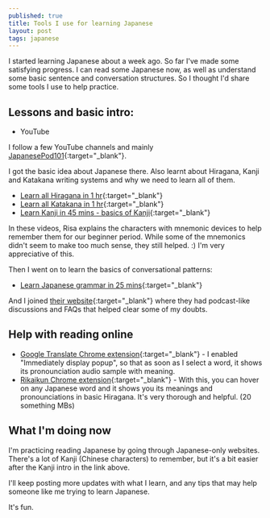 ```yaml
---
published: true
title: Tools I use for learning Japanese
layout: post
tags: japanese
---
```

I started learning Japanese about a week ago. So far I've made some satisfying progress. I can read some Japanese now, as well as understand some basic sentence and conversation structures. So I thought I'd share some tools I use to help practice.

<!--more-->

## Lessons and basic intro:

- YouTube

I follow a few YouTube channels and mainly [JapanesePod101](https://www.youtube.com/user/japanesepod101){:target="_blank"}.

I got the basic idea about Japanese there. Also learnt about Hiragana, Kanji and Katakana writing systems and why we need to learn all of them.

- [Learn all Hiragana in 1 hr](https://www.youtube.com/watch?v=6p9Il_j0zjc){:target="_blank"}
- [Learn all Katakana in 1 hr](https://www.youtube.com/watch?v=s6DKRgtVLGA){:target="_blank"}
- [Learn Kanji in 45 mins - basics of Kanji](https://www.youtube.com/watch?v=mPppVDX_GiY&t=1s){:target="_blank"}

In these videos, Risa explains the characters with mnemonic devices to help remember them for our beginner period. While some of the mnemonics didn't seem to make too much sense, they still helped. :) I'm very appreciative of this.

Then I went on to learn the basics of conversational patterns:

- [Learn Japanese grammar in 25 mins](https://www.youtube.com/watch?v=BckC9gXghIc&t=596s){:target="_blank"}

And I joined [their website](https://www.japanesepod101.com/){:target="_blank"} where they had podcast-like discussions and FAQs that helped clear some of my doubts.

## Help with reading online

- [Google Translate Chrome extension](https://chrome.google.com/webstore/detail/google-translate/aapbdbdomjkkjkaonfhkkikfgjllcleb){:target="_blank"} - I enabled "Immediately display popup", so that as soon as I select a word, it shows its pronounciation audio sample with meaning.
- [Rikaikun Chrome extension](https://chrome.google.com/webstore/detail/jipdnfibhldikgcjhfnomkfpcebammhp){:target="_blank"} - With this, you can hover on any Japanese word and it shows you its meanings and pronounciations in basic Hiragana. It's very thorough and helpful. (20 something MBs)

## What I'm doing now

I'm practicing reading Japanese by going through Japanese-only websites. There's a lot of Kanji (Chinese characters) to remember, but it's a bit easier after the Kanji intro in the link above.

I'll keep posting more updates with what I learn, and any tips that may help someone like me trying to learn Japanese.

It's fun.
